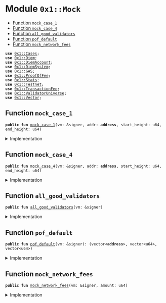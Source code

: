 
<a name="0x1_Mock"></a>

# Module `0x1::Mock`



-  [Function `mock_case_1`](#0x1_Mock_mock_case_1)
-  [Function `mock_case_4`](#0x1_Mock_mock_case_4)
-  [Function `all_good_validators`](#0x1_Mock_all_good_validators)
-  [Function `pof_default`](#0x1_Mock_pof_default)
-  [Function `mock_network_fees`](#0x1_Mock_mock_network_fees)


<pre><code><b>use</b> <a href="Cases.md#0x1_Cases">0x1::Cases</a>;
<b>use</b> <a href="Diem.md#0x1_Diem">0x1::Diem</a>;
<b>use</b> <a href="DiemAccount.md#0x1_DiemAccount">0x1::DiemAccount</a>;
<b>use</b> <a href="DiemSystem.md#0x1_DiemSystem">0x1::DiemSystem</a>;
<b>use</b> <a href="GAS.md#0x1_GAS">0x1::GAS</a>;
<b>use</b> <a href="ProofOfFee.md#0x1_ProofOfFee">0x1::ProofOfFee</a>;
<b>use</b> <a href="Stats.md#0x1_Stats">0x1::Stats</a>;
<b>use</b> <a href="Testnet.md#0x1_Testnet">0x1::Testnet</a>;
<b>use</b> <a href="TransactionFee.md#0x1_TransactionFee">0x1::TransactionFee</a>;
<b>use</b> <a href="ValidatorUniverse.md#0x1_ValidatorUniverse">0x1::ValidatorUniverse</a>;
<b>use</b> <a href="../../../../../../../DPN/releases/artifacts/current/build/MoveStdlib/docs/Vector.md#0x1_Vector">0x1::Vector</a>;
</code></pre>



<a name="0x1_Mock_mock_case_1"></a>

## Function `mock_case_1`



<pre><code><b>public</b> <b>fun</b> <a href="Mock.md#0x1_Mock_mock_case_1">mock_case_1</a>(vm: &signer, addr: <b>address</b>, start_height: u64, end_height: u64)
</code></pre>



<details>
<summary>Implementation</summary>


<pre><code><b>public</b> <b>fun</b> <a href="Mock.md#0x1_Mock_mock_case_1">mock_case_1</a>(vm: &signer, addr: <b>address</b>, start_height: u64, end_height: u64){
    // can only <b>apply</b> this <b>to</b> a validator
    // <b>assert</b>!(<a href="DiemSystem.md#0x1_DiemSystem_is_validator">DiemSystem::is_validator</a>(addr) == <b>true</b>, 777701);
    // mock mining for the <b>address</b>
    // the validator would already have 1 proof from genesis
    // <a href="TowerState.md#0x1_TowerState_test_helper_mock_mining_vm">TowerState::test_helper_mock_mining_vm</a>(vm, addr, 10);

    // mock the consensus votes for the <b>address</b>
    <b>let</b> voters = <a href="../../../../../../../DPN/releases/artifacts/current/build/MoveStdlib/docs/Vector.md#0x1_Vector_empty">Vector::empty</a>&lt;<b>address</b>&gt;();
    <a href="../../../../../../../DPN/releases/artifacts/current/build/MoveStdlib/docs/Vector.md#0x1_Vector_push_back">Vector::push_back</a>&lt;<b>address</b>&gt;(&<b>mut</b> voters, addr);

    <b>let</b> num_blocks = end_height - start_height;
    // Overwrite the statistics <b>to</b> mock that all have been validating.
    <b>let</b> i = 1;
    <b>let</b> above_thresh = num_blocks / 2; // just be above 5% signatures

    <b>while</b> (i &lt; above_thresh) {
        // <a href="Mock.md#0x1_Mock">Mock</a> the validator doing work for 15 blocks, and stats being updated.
        <a href="Stats.md#0x1_Stats_process_set_votes">Stats::process_set_votes</a>(vm, &voters);
        i = i + 1;
    };

    // print(&addr);
    // print(&<a href="Cases.md#0x1_Cases_get_case">Cases::get_case</a>(vm, addr, start_height, end_height));
    // TODO: careful that the range of heights is within the test
    <b>assert</b>!(<a href="Cases.md#0x1_Cases_get_case">Cases::get_case</a>(vm, addr, start_height, end_height) == 1, 777703);
  }
</code></pre>



</details>

<a name="0x1_Mock_mock_case_4"></a>

## Function `mock_case_4`



<pre><code><b>public</b> <b>fun</b> <a href="Mock.md#0x1_Mock_mock_case_4">mock_case_4</a>(vm: &signer, addr: <b>address</b>, start_height: u64, end_height: u64)
</code></pre>



<details>
<summary>Implementation</summary>


<pre><code><b>public</b> <b>fun</b> <a href="Mock.md#0x1_Mock_mock_case_4">mock_case_4</a>(vm: &signer, addr: <b>address</b>, start_height: u64, end_height: u64){

  <b>let</b> voters = <a href="../../../../../../../DPN/releases/artifacts/current/build/MoveStdlib/docs/Vector.md#0x1_Vector_singleton">Vector::singleton</a>&lt;<b>address</b>&gt;(addr);

  // Overwrite the statistics <b>to</b> mock that all have been validating.
  <b>let</b> i = 1;
  <b>let</b> above_thresh = 1; // just be above 5% signatures
  <a href="Stats.md#0x1_Stats_test_helper_remove_votes">Stats::test_helper_remove_votes</a>(vm, addr);
  <b>while</b> (i &lt; above_thresh) {
      // <a href="Mock.md#0x1_Mock">Mock</a> the validator doing work for 15 blocks, and stats being updated.

      <a href="Stats.md#0x1_Stats_process_set_votes">Stats::process_set_votes</a>(vm, &voters);
      i = i + 1;
  };
  // print(&<a href="Cases.md#0x1_Cases_get_case">Cases::get_case</a>(vm, addr, start_height, end_height) );
  // TODO: careful that the range of heights is within the test
  <b>assert</b>!(<a href="Cases.md#0x1_Cases_get_case">Cases::get_case</a>(vm, addr, start_height, end_height) == 4, 777706);
}
</code></pre>



</details>

<a name="0x1_Mock_all_good_validators"></a>

## Function `all_good_validators`



<pre><code><b>public</b> <b>fun</b> <a href="Mock.md#0x1_Mock_all_good_validators">all_good_validators</a>(vm: &signer)
</code></pre>



<details>
<summary>Implementation</summary>


<pre><code><b>public</b> <b>fun</b> <a href="Mock.md#0x1_Mock_all_good_validators">all_good_validators</a>(vm: &signer) {

  <a href="Testnet.md#0x1_Testnet_assert_testnet">Testnet::assert_testnet</a>(vm);
  <b>let</b> vals = <a href="DiemSystem.md#0x1_DiemSystem_get_val_set_addr">DiemSystem::get_val_set_addr</a>();

  <b>let</b> i = 0;
  <b>while</b> (i &lt; <a href="../../../../../../../DPN/releases/artifacts/current/build/MoveStdlib/docs/Vector.md#0x1_Vector_length">Vector::length</a>(&vals)) {

    <b>let</b> a = <a href="../../../../../../../DPN/releases/artifacts/current/build/MoveStdlib/docs/Vector.md#0x1_Vector_borrow">Vector::borrow</a>(&vals, i);
    <a href="Mock.md#0x1_Mock_mock_case_1">mock_case_1</a>(vm, *a, 0, 15);
    i = i + 1;
  };

}
</code></pre>



</details>

<a name="0x1_Mock_pof_default"></a>

## Function `pof_default`



<pre><code><b>public</b> <b>fun</b> <a href="Mock.md#0x1_Mock_pof_default">pof_default</a>(vm: &signer): (vector&lt;<b>address</b>&gt;, vector&lt;u64&gt;, vector&lt;u64&gt;)
</code></pre>



<details>
<summary>Implementation</summary>


<pre><code><b>public</b> <b>fun</b> <a href="Mock.md#0x1_Mock_pof_default">pof_default</a>(vm: &signer): (vector&lt;<b>address</b>&gt;, vector&lt;u64&gt;, vector&lt;u64&gt;){

  <a href="Testnet.md#0x1_Testnet_assert_testnet">Testnet::assert_testnet</a>(vm);
  <b>let</b> vals = <a href="ValidatorUniverse.md#0x1_ValidatorUniverse_get_eligible_validators">ValidatorUniverse::get_eligible_validators</a>();

  <b>let</b> bids = <a href="../../../../../../../DPN/releases/artifacts/current/build/MoveStdlib/docs/Vector.md#0x1_Vector_empty">Vector::empty</a>&lt;u64&gt;();
  <b>let</b> expiry = <a href="../../../../../../../DPN/releases/artifacts/current/build/MoveStdlib/docs/Vector.md#0x1_Vector_empty">Vector::empty</a>&lt;u64&gt;();
  <b>let</b> i = 0;
  <b>let</b> prev = 0;
  <b>let</b> fib = 1;
  <b>while</b> (i &lt; <a href="../../../../../../../DPN/releases/artifacts/current/build/MoveStdlib/docs/Vector.md#0x1_Vector_length">Vector::length</a>(&vals)) {

    <a href="../../../../../../../DPN/releases/artifacts/current/build/MoveStdlib/docs/Vector.md#0x1_Vector_push_back">Vector::push_back</a>(&<b>mut</b> expiry, 1000);
    <b>let</b> b = prev + fib;
    <a href="../../../../../../../DPN/releases/artifacts/current/build/MoveStdlib/docs/Vector.md#0x1_Vector_push_back">Vector::push_back</a>(&<b>mut</b> bids, b);

    <b>let</b> a = <a href="../../../../../../../DPN/releases/artifacts/current/build/MoveStdlib/docs/Vector.md#0x1_Vector_borrow">Vector::borrow</a>(&vals, i);
    <b>let</b> sig = <a href="DiemAccount.md#0x1_DiemAccount_scary_create_signer_for_migrations">DiemAccount::scary_create_signer_for_migrations</a>(vm, *a);
    // initialize and set.
    <a href="ProofOfFee.md#0x1_ProofOfFee_set_bid">ProofOfFee::set_bid</a>(&sig, b, 1000);
    prev = fib;
    fib = b;
    i = i + 1;
  };
  <a href="DiemAccount.md#0x1_DiemAccount_slow_wallet_epoch_drip">DiemAccount::slow_wallet_epoch_drip</a>(vm, 100000); // unlock some coins for the validators

  // make all validators pay auction fee
  // the clearing price in the fibonacci sequence is is 1
  <a href="DiemAccount.md#0x1_DiemAccount_vm_multi_pay_fee">DiemAccount::vm_multi_pay_fee</a>(vm, &vals, 1, &b"proof of fee");

  (vals, bids, expiry)
}
</code></pre>



</details>

<a name="0x1_Mock_mock_network_fees"></a>

## Function `mock_network_fees`



<pre><code><b>public</b> <b>fun</b> <a href="Mock.md#0x1_Mock_mock_network_fees">mock_network_fees</a>(vm: &signer, amount: u64)
</code></pre>



<details>
<summary>Implementation</summary>


<pre><code><b>public</b> <b>fun</b> <a href="Mock.md#0x1_Mock_mock_network_fees">mock_network_fees</a>(vm: &signer, amount: u64) {
  <a href="Testnet.md#0x1_Testnet_assert_testnet">Testnet::assert_testnet</a>(vm);
  <b>let</b> c = <a href="Diem.md#0x1_Diem_mint">Diem::mint</a>&lt;<a href="GAS.md#0x1_GAS">GAS</a>&gt;(vm, amount);
  <b>let</b> c_value = <a href="Diem.md#0x1_Diem_value">Diem::value</a>(&c);
  <b>assert</b>!(c_value == amount, 777707);
  <a href="TransactionFee.md#0x1_TransactionFee_pay_fee">TransactionFee::pay_fee</a>(c);
}
</code></pre>



</details>
